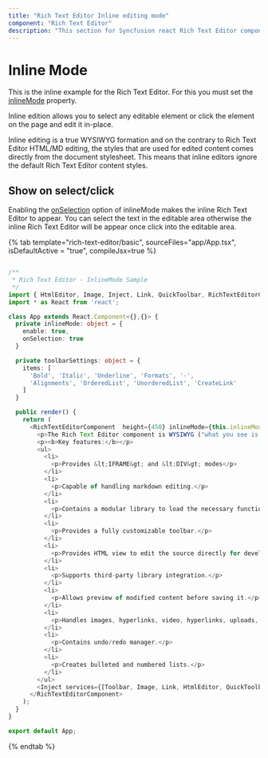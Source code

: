 ```yaml
---
title: "Rich Text Editor Inline editing mode"
component: "Rich Text Editor"
description: "This section for Syncfusion react Rich Text Editor component demonstrates on how to enable the inline mode editor on demand while editing the content."
---
```


# Inline Mode

This is the inline example for the Rich Text Editor. For this you must set the [inlineMode](../api/rich-text-editor/#inlinemode) property.

Inline edition allows you to select any editable element or click the element on the page and edit it in-place.

Inline editing is a true WYSIWYG formation and on the contrary to Rich Text Editor HTML/MD editing, the styles that are used for edited content comes directly from the document stylesheet. This means that inline editors ignore the default Rich Text Editor content styles.

## Show on select/click

Enabling the [onSelection](/rich-text-editor/api-inlineModeModel.html#onselection) option of inlineMode makes the inline Rich Text Editor to appear.  You can select the text in the editable area otherwise the inline Rich Text Editor will be appear once click into the editable area.

{% tab template="rich-text-editor/basic", sourceFiles="app/App.tsx", isDefaultActive = "true", compileJsx=true %}

```typescript

/**
 * Rich Text Editor - InlineMode Sample
 */
import { HtmlEditor, Image, Inject, Link, QuickToolbar, RichTextEditorComponent, Toolbar } from '@syncfusion/ej2-react-richtexteditor';
import * as React from 'react';

class App extends React.Component<{},{}> {
  private inlineMode: object = {
    enable: true,
    onSelection: true
  }

  private toolbarSettings: object = {
    items: [
      'Bold', 'Italic', 'Underline', 'Formats', '-',
      'Alignments', 'OrderedList', 'UnorderedList', 'CreateLink'
    ]
  }

  public render() {
    return (
      <RichTextEditorComponent  height={450} inlineMode={this.inlineMode} toolbarSettings={this.toolbarSettings}>
        <p>The Rich Text Editor component is WYSIWYG ("what you see is what you get") editor that provides the best user experience to create and update the content. Users can format their content using standard toolbar commands.</p>
        <p><b>Key features:</b></p>
        <ul>
          <li>
            <p>Provides &lt;IFRAME&gt; and &lt;DIV&gt; modes</p>
          </li>
          <li>
            <p>Capable of handling markdown editing.</p>
          </li>
          <li>
            <p>Contains a modular library to load the necessary functionality on demand.</p>
          </li>
          <li>
            <p>Provides a fully customizable toolbar.</p>
          </li>
          <li>
            <p>Provides HTML view to edit the source directly for developers.</p>
          </li>
          <li>
            <p>Supports third-party library integration.</p>
          </li>
          <li>
            <p>Allows preview of modified content before saving it.</p>
          </li>
          <li>
            <p>Handles images, hyperlinks, video, hyperlinks, uploads, etc.</p>
          </li>
          <li>
            <p>Contains undo/redo manager.</p>
          </li>
          <li>
            <p>Creates bulleted and numbered lists.</p>
          </li>
        </ul>
        <Inject services={[Toolbar, Image, Link, HtmlEditor, QuickToolbar]} />
      </RichTextEditorComponent>
    );
  }
}

export default App;

```

{% endtab %}